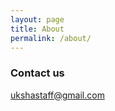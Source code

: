 ```yaml
---
layout: page
title: About
permalink: /about/
---
```


### Contact us

[ukshastaff@gmail.com](mailto:ukshastaff@gmail.com)
